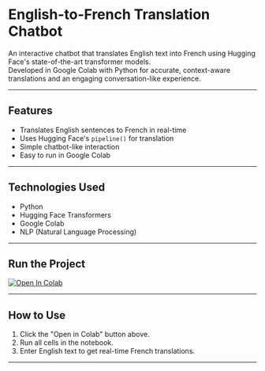 # English-to-French Translation Chatbot

An interactive chatbot that translates English text into French using Hugging Face's state-of-the-art transformer models.  
Developed in Google Colab with Python for accurate, context-aware translations and an engaging conversation-like experience.

---

##  Features
- Translates English sentences to French in real-time
- Uses Hugging Face's `pipeline()` for translation
- Simple chatbot-like interaction
- Easy to run in Google Colab

---

##  Technologies Used
- Python
- Hugging Face Transformers
- Google Colab
- NLP (Natural Language Processing)

---

##  Run the Project
[![Open In Colab](https://colab.research.google.com/assets/colab-badge.svg)](https://colab.research.google.com/drive/1dnmdo5G3Qc-JgPc6zXBptA6F7GJDjco-?usp=sharing)

---

##  How to Use
1. Click the "Open in Colab" button above.
2. Run all cells in the notebook.
3. Enter English text to get real-time French translations.

---


